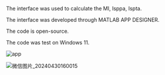 The interface was used to calculate the MI, Isppa, Ispta. 

The interface was developed through MATLAB APP DESIGNER.

The code is open-source.

The code was test on Windows 11.


![app](https://github.com/HQArrayLab/Ultrasound_Parameter_Caculation/assets/167310828/d764cd8a-77bc-4680-b98e-2626ef651775)


![微信图片_20240430160015](https://github.com/HQArrayLab/Ultrasound_Parameter_Caculation/assets/167310828/dc09809b-860f-4fee-8436-bb9438067fe9)
